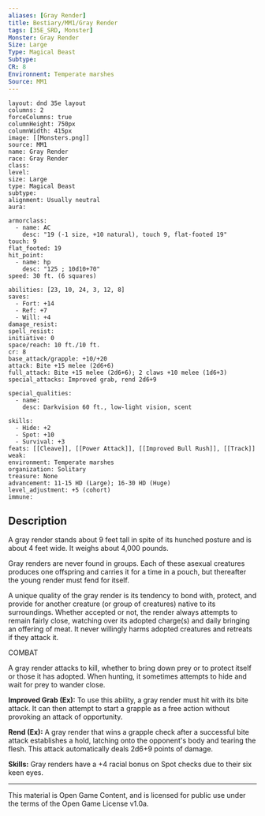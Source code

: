 ```yaml
---
aliases: [Gray Render]
title: Bestiary/MM1/Gray Render
tags: [35E_SRD, Monster]
Monster: Gray Render
Size: Large
Type: Magical Beast
Subtype: 
CR: 8
Environnent: Temperate marshes
Source: MM1
---
```


```statblock
layout: dnd 35e layout
columns: 2
forceColumns: true
columnHeight: 750px
columnWidth: 415px
image: [[Monsters.png]]
source: MM1
name: Gray Render
race: Gray Render
class: 
level: 
size: Large
type: Magical Beast
subtype: 
alignment: Usually neutral
aura: 

armorclass:
  - name: AC
    desc: "19 (-1 size, +10 natural), touch 9, flat-footed 19"
touch: 9
flat_footed: 19
hit_point:
  - name: hp
    desc: "125 ; 10d10+70"
speed: 30 ft. (6 squares)

abilities: [23, 10, 24, 3, 12, 8]
saves:
  - Fort: +14
  - Ref: +7
  - Will: +4
damage_resist: 
spell_resist: 
initiative: 0
space/reach: 10 ft./10 ft.
cr: 8
base_attack/grapple: +10/+20
attack: Bite +15 melee (2d6+6)
full_attack: Bite +15 melee (2d6+6); 2 claws +10 melee (1d6+3)
special_attacks: Improved grab, rend 2d6+9

special_qualities:
  - name: 
    desc: Darkvision 60 ft., low-light vision, scent

skills:
  - Hide: +2
  - Spot: +10
  - Survival: +3
feats: [[Cleave]], [[Power Attack]], [[Improved Bull Rush]], [[Track]]
weak: 
environment: Temperate marshes
organization: Solitary
treasure: None
advancement: 11-15 HD (Large); 16-30 HD (Huge)
level_adjustment: +5 (cohort)
immune: 
```

## Description

<p>A gray render stands about 9 feet tall in spite of its hunched posture and is about 4 feet wide. It weighs about 4,000 pounds.</p>
<p>Gray renders are never found in groups. Each of these asexual creatures produces one offspring and carries it for a time in a pouch, but thereafter the young render must fend for itself.</p>
<p>A unique quality of the gray render is its tendency to bond with, protect, and provide for another creature (or group of creatures) native to its surroundings. Whether accepted or not, the render always attempts to remain fairly close, watching over its adopted charge(s) and daily bringing an offering of meat. It never willingly harms adopted creatures and retreats if they attack it.</p>
<p>COMBAT</p>
<p>A gray render attacks to kill, whether to bring down prey or to protect itself or those it has adopted. When hunting, it sometimes attempts to hide and wait for prey to wander close.</p>
<p>
            <b>Improved Grab (Ex):</b> To use this ability, a gray render must hit with its bite attack. It can then attempt to start a grapple as a free action without provoking an attack of opportunity.</p>
<p>
            <b>Rend (Ex):</b> A gray render that wins a grapple check after a successful bite attack establishes a hold, latching onto the opponent's body and tearing the flesh. This attack automatically deals 2d6+9 points of damage.</p>
<p>
            <b>Skills:</b> Gray renders have a +4 racial bonus on Spot checks due to their six keen eyes.</p>

---

This material is Open Game Content, and is licensed for public use under
the terms of the Open Game License v1.0a.

